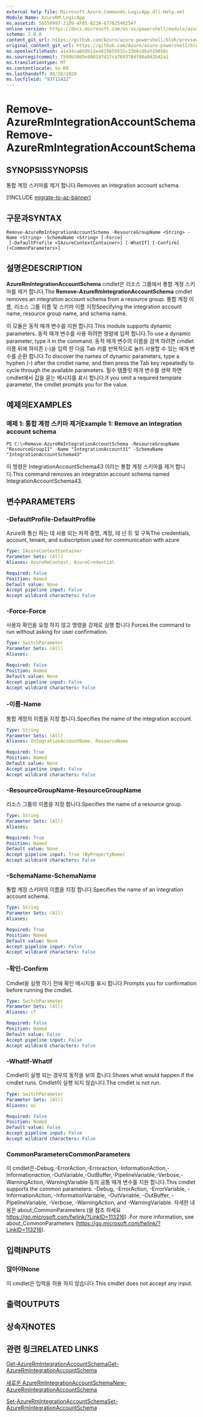 ```yaml
---
external help file: Microsoft.Azure.Commands.LogicApp.dll-Help.xml
Module Name: AzureRM.LogicApp
ms.assetid: 56550997-21D9-4F85-B23A-677625482547
online version: https://docs.microsoft.com/en-us/powershell/module/azurerm.logicapp/remove-azurermintegrationaccountschema
schema: 2.0.0
content_git_url: https://github.com/Azure/azure-powershell/blob/preview/src/ResourceManager/LogicApp/Commands.LogicApp/help/Remove-AzureRmIntegrationAccountSchema.md
original_content_git_url: https://github.com/Azure/azure-powershell/blob/preview/src/ResourceManager/LogicApp/Commands.LogicApp/help/Remove-AzureRmIntegrationAccountSchema.md
ms.openlocfilehash: a1a34ca669b12ee815655531c33b6cdba519016c
ms.sourcegitcommit: f599b50d5e980197d1fca769378df90a842b42a1
ms.translationtype: MT
ms.contentlocale: ko-KR
ms.lasthandoff: 08/20/2020
ms.locfileid: "93711422"
---
```

# <span data-ttu-id="586c6-101">Remove-AzureRmIntegrationAccountSchema</span><span class="sxs-lookup"><span data-stu-id="586c6-101">Remove-AzureRmIntegrationAccountSchema</span></span>

## <span data-ttu-id="586c6-102">SYNOPSIS</span><span class="sxs-lookup"><span data-stu-id="586c6-102">SYNOPSIS</span></span>
<span data-ttu-id="586c6-103">통합 계정 스키마를 제거 합니다.</span><span class="sxs-lookup"><span data-stu-id="586c6-103">Removes an integration account schema.</span></span>

[!INCLUDE [migrate-to-az-banner](../../includes/migrate-to-az-banner.md)]

## <span data-ttu-id="586c6-104">구문과</span><span class="sxs-lookup"><span data-stu-id="586c6-104">SYNTAX</span></span>

```
Remove-AzureRmIntegrationAccountSchema -ResourceGroupName <String> -Name <String> -SchemaName <String> [-Force]
 [-DefaultProfile <IAzureContextContainer>] [-WhatIf] [-Confirm] [<CommonParameters>]
```

## <span data-ttu-id="586c6-105">설명은</span><span class="sxs-lookup"><span data-stu-id="586c6-105">DESCRIPTION</span></span>
<span data-ttu-id="586c6-106">**AzureRmIntegrationAccountSchema** cmdlet은 리소스 그룹에서 통합 계정 스키마를 제거 합니다.</span><span class="sxs-lookup"><span data-stu-id="586c6-106">The **Remove-AzureRmIntegrationAccountSchema** cmdlet removes an integration account schema from a resource group.</span></span>
<span data-ttu-id="586c6-107">통합 계정 이름, 리소스 그룹 이름 및 스키마 이름 지정</span><span class="sxs-lookup"><span data-stu-id="586c6-107">Specifying the integration account name, resource group name, and schema name.</span></span>

<span data-ttu-id="586c6-108">이 모듈은 동적 매개 변수를 지원 합니다.</span><span class="sxs-lookup"><span data-stu-id="586c6-108">This module supports dynamic parameters.</span></span>
<span data-ttu-id="586c6-109">동적 매개 변수를 사용 하려면 명령에 입력 합니다.</span><span class="sxs-lookup"><span data-stu-id="586c6-109">To use a dynamic parameter, type it in the command.</span></span>
<span data-ttu-id="586c6-110">동적 매개 변수의 이름을 검색 하려면 cmdlet 이름 뒤에 하이픈 (-)을 입력 한 다음 Tab 키를 반복적으로 눌러 사용할 수 있는 매개 변수를 순환 합니다.</span><span class="sxs-lookup"><span data-stu-id="586c6-110">To discover the names of dynamic parameters, type a hyphen (-) after the cmdlet name, and then press the Tab key repeatedly to cycle through the available parameters.</span></span>
<span data-ttu-id="586c6-111">필수 템플릿 매개 변수를 생략 하면 cmdlet에서 값을 묻는 메시지를 표시 합니다.</span><span class="sxs-lookup"><span data-stu-id="586c6-111">If you omit a required template parameter, the cmdlet prompts you for the value.</span></span>

## <span data-ttu-id="586c6-112">예제의</span><span class="sxs-lookup"><span data-stu-id="586c6-112">EXAMPLES</span></span>

### <span data-ttu-id="586c6-113">예제 1: 통합 계정 스키마 제거</span><span class="sxs-lookup"><span data-stu-id="586c6-113">Example 1: Remove an integration account schema</span></span>
```
PS C:\>Remove-AzureRmIntegrationAccountSchema -ResourceGroupName "ResourceGroup11" -Name "IntegrationAccount31" -SchemaName "IntegrationAccountSchema43"
```

<span data-ttu-id="586c6-114">이 명령은 IntegrationAccountSchema43 이라는 통합 계정 스키마를 제거 합니다.</span><span class="sxs-lookup"><span data-stu-id="586c6-114">This command removes an integration account schema named IntegrationAccountSchema43.</span></span>

## <span data-ttu-id="586c6-115">변수</span><span class="sxs-lookup"><span data-stu-id="586c6-115">PARAMETERS</span></span>

### <span data-ttu-id="586c6-116">-DefaultProfile</span><span class="sxs-lookup"><span data-stu-id="586c6-116">-DefaultProfile</span></span>
<span data-ttu-id="586c6-117">Azure와 통신 하는 데 사용 되는 자격 증명, 계정, 테 넌 트 및 구독</span><span class="sxs-lookup"><span data-stu-id="586c6-117">The credentials, account, tenant, and subscription used for communication with azure</span></span>

```yaml
Type: IAzureContextContainer
Parameter Sets: (All)
Aliases: AzureRmContext, AzureCredential

Required: False
Position: Named
Default value: None
Accept pipeline input: False
Accept wildcard characters: False
```

### <span data-ttu-id="586c6-118">-Force</span><span class="sxs-lookup"><span data-stu-id="586c6-118">-Force</span></span>
<span data-ttu-id="586c6-119">사용자 확인을 요청 하지 않고 명령을 강제로 실행 합니다.</span><span class="sxs-lookup"><span data-stu-id="586c6-119">Forces the command to run without asking for user confirmation.</span></span>

```yaml
Type: SwitchParameter
Parameter Sets: (All)
Aliases: 

Required: False
Position: Named
Default value: None
Accept pipeline input: False
Accept wildcard characters: False
```

### <span data-ttu-id="586c6-120">-이름</span><span class="sxs-lookup"><span data-stu-id="586c6-120">-Name</span></span>
<span data-ttu-id="586c6-121">통합 계정의 이름을 지정 합니다.</span><span class="sxs-lookup"><span data-stu-id="586c6-121">Specifies the name of the integration account.</span></span>

```yaml
Type: String
Parameter Sets: (All)
Aliases: IntegrationAccountName, ResourceName

Required: True
Position: Named
Default value: None
Accept pipeline input: False
Accept wildcard characters: False
```

### <span data-ttu-id="586c6-122">-ResourceGroupName</span><span class="sxs-lookup"><span data-stu-id="586c6-122">-ResourceGroupName</span></span>
<span data-ttu-id="586c6-123">리소스 그룹의 이름을 지정 합니다.</span><span class="sxs-lookup"><span data-stu-id="586c6-123">Specifies the name of a resource group.</span></span>

```yaml
Type: String
Parameter Sets: (All)
Aliases: 

Required: True
Position: Named
Default value: None
Accept pipeline input: True (ByPropertyName)
Accept wildcard characters: False
```

### <span data-ttu-id="586c6-124">-SchemaName</span><span class="sxs-lookup"><span data-stu-id="586c6-124">-SchemaName</span></span>
<span data-ttu-id="586c6-125">통합 계정 스키마의 이름을 지정 합니다.</span><span class="sxs-lookup"><span data-stu-id="586c6-125">Specifies the name of an integration account schema.</span></span>

```yaml
Type: String
Parameter Sets: (All)
Aliases: 

Required: True
Position: Named
Default value: None
Accept pipeline input: False
Accept wildcard characters: False
```

### <span data-ttu-id="586c6-126">-확인</span><span class="sxs-lookup"><span data-stu-id="586c6-126">-Confirm</span></span>
<span data-ttu-id="586c6-127">Cmdlet을 실행 하기 전에 확인 메시지를 표시 합니다.</span><span class="sxs-lookup"><span data-stu-id="586c6-127">Prompts you for confirmation before running the cmdlet.</span></span>

```yaml
Type: SwitchParameter
Parameter Sets: (All)
Aliases: cf

Required: False
Position: Named
Default value: False
Accept pipeline input: False
Accept wildcard characters: False
```

### <span data-ttu-id="586c6-128">-WhatIf</span><span class="sxs-lookup"><span data-stu-id="586c6-128">-WhatIf</span></span>
<span data-ttu-id="586c6-129">Cmdlet이 실행 되는 경우의 동작을 보여 줍니다.</span><span class="sxs-lookup"><span data-stu-id="586c6-129">Shows what would happen if the cmdlet runs.</span></span>
<span data-ttu-id="586c6-130">Cmdlet이 실행 되지 않습니다.</span><span class="sxs-lookup"><span data-stu-id="586c6-130">The cmdlet is not run.</span></span>

```yaml
Type: SwitchParameter
Parameter Sets: (All)
Aliases: wi

Required: False
Position: Named
Default value: False
Accept pipeline input: False
Accept wildcard characters: False
```

### <span data-ttu-id="586c6-131">CommonParameters</span><span class="sxs-lookup"><span data-stu-id="586c6-131">CommonParameters</span></span>
<span data-ttu-id="586c6-132">이 cmdlet은-Debug,-ErrorAction,-Erroraction,-InformationAction,-Informationaction,-OutVariable,-OutBuffer,-PipelineVariable,-Verbose,-WarningAction,-WarningVariable 등의 공통 매개 변수를 지원 합니다.</span><span class="sxs-lookup"><span data-stu-id="586c6-132">This cmdlet supports the common parameters: -Debug, -ErrorAction, -ErrorVariable, -InformationAction, -InformationVariable, -OutVariable, -OutBuffer, -PipelineVariable, -Verbose, -WarningAction, and -WarningVariable.</span></span> <span data-ttu-id="586c6-133">자세한 내용은 about_CommonParameters (을 참조 하세요 https://go.microsoft.com/fwlink/?LinkID=113216) .</span><span class="sxs-lookup"><span data-stu-id="586c6-133">For more information, see about_CommonParameters (https://go.microsoft.com/fwlink/?LinkID=113216).</span></span>

## <span data-ttu-id="586c6-134">입력</span><span class="sxs-lookup"><span data-stu-id="586c6-134">INPUTS</span></span>

### <span data-ttu-id="586c6-135">않아야</span><span class="sxs-lookup"><span data-stu-id="586c6-135">None</span></span>
<span data-ttu-id="586c6-136">이 cmdlet은 입력을 허용 하지 않습니다.</span><span class="sxs-lookup"><span data-stu-id="586c6-136">This cmdlet does not accept any input.</span></span>

## <span data-ttu-id="586c6-137">출력</span><span class="sxs-lookup"><span data-stu-id="586c6-137">OUTPUTS</span></span>

## <span data-ttu-id="586c6-138">상속자</span><span class="sxs-lookup"><span data-stu-id="586c6-138">NOTES</span></span>

## <span data-ttu-id="586c6-139">관련 링크</span><span class="sxs-lookup"><span data-stu-id="586c6-139">RELATED LINKS</span></span>

[<span data-ttu-id="586c6-140">Get-AzureRmIntegrationAccountSchema</span><span class="sxs-lookup"><span data-stu-id="586c6-140">Get-AzureRmIntegrationAccountSchema</span></span>](./Get-AzureRmIntegrationAccountSchema.md)

[<span data-ttu-id="586c6-141">새로운 AzureRmIntegrationAccountSchema</span><span class="sxs-lookup"><span data-stu-id="586c6-141">New-AzureRmIntegrationAccountSchema</span></span>](./New-AzureRmIntegrationAccountSchema.md)

[<span data-ttu-id="586c6-142">Set-AzureRmIntegrationAccountSchema</span><span class="sxs-lookup"><span data-stu-id="586c6-142">Set-AzureRmIntegrationAccountSchema</span></span>](./Set-AzureRmIntegrationAccountSchema.md)


